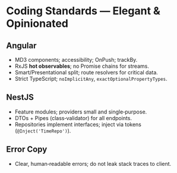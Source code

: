# Coding Standards — Elegant & Opinionated

## Angular
- MD3 components; accessibility; OnPush; trackBy.
- RxJS **hot observables**; no Promise chains for streams.
- Smart/Presentational split; route resolvers for critical data.
- Strict TypeScript; `noImplicitAny`, `exactOptionalPropertyTypes`.

## NestJS
- Feature modules; providers small and single‑purpose.
- DTOs + Pipes (class‑validator) for all endpoints.
- Repositories implement interfaces; inject via tokens (`@Inject('TimeRepo')`).

## Error Copy
- Clear, human‑readable errors; do not leak stack traces to client.
